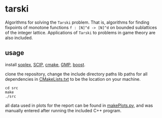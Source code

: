 # tarski

Algorithms for solving the `Tarski` problem. That is, algorithms for finding fixpoints of monotone functions `f : [N]^d -> [N]^d`
on bounded sublattices of the integer lattice. Applications of `Tarski` to problems in game theory are also included.

## usage
install [soplex](https://soplex.zib.de/), [SCIP](https://www.scipopt.org/), [cmake](https://cmake.org/), [GMP](https://gmplib.org/), [boost](https://www.boost.org/).

clone the repository,
change the include directory paths lib paths for all dependencies in [CMakeLists.txt](https://github.com/angusjoshi/tarski/blob/main/src/CMakeLists.txt) to be the location on your machine.

```
cd src
make
./src
```

all data used in plots for the report can be found in [makePlots.py](https://github.com/angusjoshi/tarski/blob/main/src/analysis/makePlots.py),
and was manually entered after running the included C++ program.

